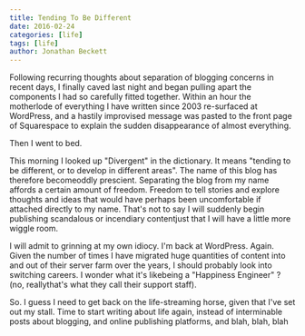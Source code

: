 ```yaml
---
title: Tending To Be Different
date: 2016-02-24
categories: [life]
tags: [life]
author: Jonathan Beckett
---
```


Following recurring thoughts about separation of blogging concerns in recent days, I finally caved last night and began pulling apart the components I had so carefully fitted together. Within an hour the motherlode of everything I have written since 2003 re-surfaced at WordPress, and a hastily improvised message was pasted to the front page of Squarespace to explain the sudden disappearance of almost everything.

Then I went to bed.

This morning I looked up "Divergent" in the dictionary. It means "tending to be different, or to develop in different areas". The name of this blog has therefore becomeoddly prescient. Separating the blog from my name affords a certain amount of freedom. Freedom to tell stories and explore thoughts and ideas that would have perhaps been uncomfortable if attached directly to my name. That's not to say I will suddenly begin publishing scandalous or incendiary contentjust that I will have a little more wiggle room.

I will admit to grinning at my own idiocy. I'm back at WordPress. Again. Given the number of times I have migrated huge quantities of content into and out of their server farm over the years, I should probably look into switching careers. I wonder what it's likebeing a "Happiness Engineer" ? (no, reallythat's what they call their support staff).

So. I guess I need to get back on the life-streaming horse, given that I've set out my stall. Time to start writing about life again, instead of interminable posts about blogging, and online publishing platforms, and blah, blah, blah